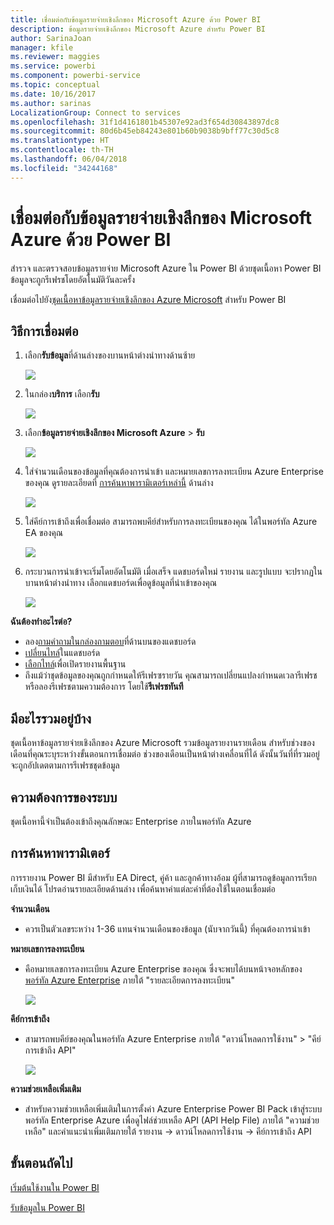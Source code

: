 ```yaml
---
title: เชื่อมต่อกับข้อมูลรายจ่ายเชิงลึกของ Microsoft Azure ด้วย Power BI
description: ข้อมูลรายจ่ายเชิงลึกของ Microsoft Azure สำหรับ Power BI
author: SarinaJoan
manager: kfile
ms.reviewer: maggies
ms.service: powerbi
ms.component: powerbi-service
ms.topic: conceptual
ms.date: 10/16/2017
ms.author: sarinas
LocalizationGroup: Connect to services
ms.openlocfilehash: 31f1d4161801b45307e92ad3f654d30843897dc8
ms.sourcegitcommit: 80d6b45eb84243e801b60b9038b9bff77c30d5c8
ms.translationtype: HT
ms.contentlocale: th-TH
ms.lasthandoff: 06/04/2018
ms.locfileid: "34244168"
---
```

# <a name="connect-to-microsoft-azure-consumption-insights-with-power-bi"></a>เชื่อมต่อกับข้อมูลรายจ่ายเชิงลึกของ Microsoft Azure ด้วย Power BI
สำรวจ และตรวจสอบข้อมูลรายจ่าย Microsoft Azure ใน Power BI ด้วยชุดเนื้อหา Power BI ข้อมูลจะถูกรีเฟรชโดยอัตโนมัติวันละครั้ง

เชื่อมต่อไปยัง[ชุดเนื้อหาข้อมูลรายจ่ายเชิงลึกของ Azure Microsoft](https://app.powerbi.com/getdata/services/azureconsumption) สำหรับ Power BI

## <a name="how-to-connect"></a>วิธีการเชื่อมต่อ
1. เลือก**รับข้อมูล**ที่ด้านล่างของบานหน้าต่างนำทางด้านซ้าย
   
    ![](media/service-connect-to-azure-consumption-insights/getdata.png)
2. ในกล่อง**บริการ** เลือก**รับ**
   
   ![](media/service-connect-to-azure-consumption-insights/services.png)
3. เลือก**ข้อมูลรายจ่ายเชิงลึกของ Microsoft Azure** \> **รับ** 
   
   ![](media/service-connect-to-azure-consumption-insights/mazureconsumption.png)
4. ใส่จำนวนเดือนของข้อมูลที่คุณต้องการนำเข้า และหมายเลขการลงทะเบียน Azure Enterprise ของคุณ ดูรายละเอียดที่ [การค้นหาพารามิเตอร์เหล่านี้](#FindingParams) ด้านล่าง
   
    ![](media/service-connect-to-azure-consumption-insights/azureconsumptionparams.png)
5. ใส่คีย์การเข้าถึงเพื่อเชื่อมต่อ สามารถพบคีย์สำหรับการลงทะเบียนของคุณ ได้ในพอร์ทัล Azure EA ของคุณ 
   
    ![](media/service-connect-to-azure-consumption-insights/msazureconsumptioncreds.png)
6. กระบวนการนำเข้าจะเริ่มโดยอัตโนมัติ เมื่อเสร็จ แดชบอร์ดใหม่ รายงาน และรูปแบบ จะปรากฏในบานหน้าต่างนำทาง เลือกแดชบอร์ดเพื่อดูข้อมูลที่นำเข้าของคุณ
   
   ![](media/service-connect-to-azure-consumption-insights/msazureconsumptiondashboard.png)

**ฉันต้องทำอะไรต่อ?**

* ลอง[ถามคำถามในกล่องถามตอบ](power-bi-q-and-a.md)ที่ด้านบนของแดชบอร์ด
* [เปลี่ยนไทล์](service-dashboard-edit-tile.md)ในแดชบอร์ด
* [เลือกไทล์](service-dashboard-tiles.md)เพื่อเปิดรายงานพื้นฐาน
* ถึงแม้ว่าชุดข้อมูลของคุณถูกกำหนดให้รีเฟรซรายวัน คุณสามารถเปลี่ยนแปลงกำหนดเวลารีเฟรช หรือลองรีเฟรชตามความต้องการ โดยใช้**รีเฟรชทันที**

## <a name="whats-included"></a>มีอะไรรวมอยู่บ้าง
ชุดเนื้อหาข้อมูลรายจ่ายเชิงลึกของ Azure Microsoft รวมข้อมูลรายงานรายเดือน สำหรับช่วงของเดือนที่คุณระบุระหว่างขั้นตอนการเชื่อมต่อ ช่วงของเดือนเป็นหน้าต่างเคลื่อนที่ได้ ดังนั้นวันที่ที่รวมอยู่ จะถูกอัปเดตตามการรีเฟรชชุดข้อมูล

## <a name="system-requirements"></a>ความต้องการของระบบ
ชุดเนื้อหานี้จำเป็นต้องเข้าถึงคุณลักษณะ Enterprise ภายในพอร์ทัล Azure 

<a name="FindingParams"></a>

## <a name="finding-parameters"></a>การค้นหาพารามิเตอร์
การรายงาน Power BI มีสำหรับ EA Direct, คู่ค้า และลูกค้าทางอ้อม ผู้ที่สามารถดูข้อมูลการเรียกเก็บเงินได้ โปรดอ่านรายละเอียดด้านล่าง เพื่อค้นหาค่าแต่ละค่าที่ต้องใช้ในตอนเชื่อมต่อ

**จำนวนเดือน**

* ควรเป็นตัวเลขระหว่าง 1-36 แทนจำนวนเดือนของข้อมูล (นับจากวันนี้) ที่คุณต้องการนำเข้า

**หมายเลขการลงทะเบียน**

* คือหมายเลขการลงทะเบียน Azure Enterprise ของคุณ ซึ่งจะพบได้บนหน้าจอหลักของ [พอร์ทัล Azure Enterprise](https://ea.azure.com/) ภายใต้ "รายละเอียดการลงทะเบียน"
  
    ![](media/service-connect-to-azure-consumption-insights/params2.png)

**คีย์การเข้าถึง**

* สามารถพบคีย์ของคุณในพอร์ทัล Azure Enterprise ภายใต้ "ดาวน์โหลดการใช้งาน" > "คีย์การเข้าถึง API"
  
    ![](media/service-connect-to-azure-consumption-insights/creds2.png)

**ความช่วยเหลือเพิ่มเติม**

* สำหรับความช่วยเหลือเพิ่มเติมในการตั้งค่า Azure Enterprise Power BI Pack เข้าสู่ระบบพอร์ทัล Enterprise Azure เพื่อดูไฟล์ช่วยเหลือ API (API Help File) ภายใต้ "ความช่วยเหลือ" และคำแนะนำเพิ่มเติมภายใต้ รายงาน -> ดาวน์โหลดการใช้งาน -> คีย์การเข้าถึง API 

## <a name="next-steps"></a>ขั้นตอนถัดไป
[เริ่มต้นใช้งานใน Power BI](service-get-started.md)

[รับข้อมูลใน Power BI](service-get-data.md)

